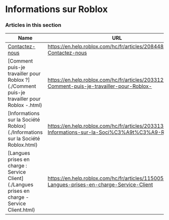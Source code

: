 # Informations sur Roblox  
### Articles in this section
Name|URL
-|-
[Contactez-nous](./Contactez-nous.html) |https://en.help.roblox.com/hc/fr/articles/208448546-Contactez-nous
[Comment puis-je travailler pour Roblox ?](./Comment puis-je travailler pour Roblox -.html) |https://en.help.roblox.com/hc/fr/articles/203312430-Comment-puis-je-travailler-pour-Roblox-
[Informations sur la Société Roblox](./Informations sur la Société Roblox.html) |https://en.help.roblox.com/hc/fr/articles/203313370-Informations-sur-la-Soci%C3%A9t%C3%A9-Roblox
[Langues prises en charge : Service Client](./Langues prises en charge - Service Client.html) |https://en.help.roblox.com/hc/fr/articles/115005967366-Langues-prises-en-charge-Service-Client
